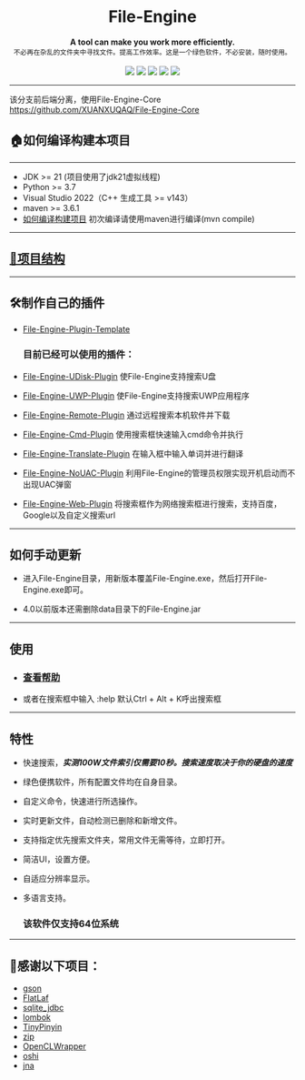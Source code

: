 <h1 align="center">File-Engine</h1>

<div align="center">
  <strong>A tool can make you work more efficiently.</strong><br>
  <sub>不必再在杂乱的文件夹中寻找文件。提高工作效率。这是一个绿色软件，不必安装，随时使用。</sub>
</div>
<br>
<div align="center">
  <img src="https://img.shields.io/badge/license-MIT-yellow"/>
  <img src="https://img.shields.io/badge/language-c++-brightgreen"/>
  <img src="https://img.shields.io/badge/language-java-brightgreen" />
  <img src="https://img.shields.io/badge/language-cuda-brightgreen"/>
  <img src="https://img.shields.io/badge/documentation-yes-brightgreen"/>
</div>

---   
该分支前后端分离，使用File-Engine-Core
https://github.com/XUANXUQAQ/File-Engine-Core


## 🏠如何编译构建本项目

---

- JDK >= 21  (项目使用了jdk21虚拟线程)
- Python >= 3.7
- Visual Studio 2022（C++ 生成工具 >= v143）
- maven >= 3.6.1
- [如何编译构建项目](https://github.com/XUANXUQAQ/File-Engine/blob/master/README_BUILD.md) 初次编译请使用maven进行编译(mvn compile)

---

## [🧱项目结构](https://github.com/XUANXUQAQ/File-Engine/blob/master/README_PROJECT.md)

---

## 🛠️制作自己的插件

- [File-Engine-Plugin-Template](https://github.com/XUANXUQAQ/File-Engine-Plugin-Template)   
  
  ### 目前已经可以使用的插件：

- [File-Engine-UDisk-Plugin](https://github.com/XUANXUQAQ/File-Engine-UDisk-Plugin) 使File-Engine支持搜索U盘

- [File-Engine-UWP-Plugin](https://github.com/XUANXUQAQ/File-Engine-UWP-Plugin) 使File-Engine支持搜索UWP应用程序

- [File-Engine-Remote-Plugin](https://github.com/XUANXUQAQ/File-Engine-Remote-Plugin) 通过远程搜索本机软件并下载

- [File-Engine-Cmd-Plugin](https://github.com/XUANXUQAQ/File-Engine-Cmd-Plugin) 使用搜索框快速输入cmd命令并执行

- [File-Engine-Translate-Plugin](https://github.com/XUANXUQAQ/File-Engine-Translate-Plugin) 在输入框中输入单词并进行翻译

- [File-Engine-NoUAC-Plugin](https://github.com/XUANXUQAQ/File-Engine-NoUAC-Plugin) 利用File-Engine的管理员权限实现开机启动而不出现UAC弹窗

- [File-Engine-Web-Plugin](https://github.com/XUANXUQAQ/File-Engine-Web-Plugin) 将搜索框作为网络搜索框进行搜索，支持百度，Google以及自定义搜索url

---

## 如何手动更新

- 进入File-Engine目录，用新版本覆盖File-Engine.exe，然后打开File-Engine.exe即可。

- 4.0以前版本还需删除data目录下的File-Engine.jar

---

## 使用

- ### [查看帮助](https://github.com/XUANXUQAQ/File-Engine/wiki/Usage)

- 或者在搜索框中输入 :help    默认Ctrl + Alt + K呼出搜索框

---

## 特性

* 快速搜索，***实测100W文件索引仅需要10秒。搜索速度取决于你的硬盘的速度***

* 绿色便携软件，所有配置文件均在自身目录。

* 自定义命令，快速进行所选操作。

* 实时更新文件，自动检测已删除和新增文件。

* 支持指定优先搜索文件夹，常用文件无需等待，立即打开。

* 简洁UI，设置方便。

* 自适应分辨率显示。    

* 多语言支持。   
  
  ### 该软件仅支持64位系统

---

## 💖感谢以下项目：

- [gson](https://github.com/google/gson)
- [FlatLaf](https://github.com/JFormDesigner/FlatLaf)   
- [sqlite_jdbc](https://github.com/xerial/sqlite-jdbc)   
- [lombok](https://projectlombok.org/)   
- [TinyPinyin](https://github.com/promeG/TinyPinyin)
- [zip](https://github.com/kuba--/zip)
- [OpenCLWrapper](https://github.com/ProjectPhysX/OpenCL-Wrapper)
- [oshi](https://github.com/oshi/oshi)
- [jna](https://github.com/java-native-access/jna)
